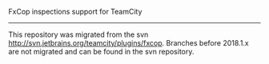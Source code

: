 FxCop inspections support for TeamCity

---
This repository was migrated from the svn http://svn.jetbrains.org/teamcity/plugins/fxcop.
Branches before 2018.1.x are not migrated and can be found in the svn repository.
